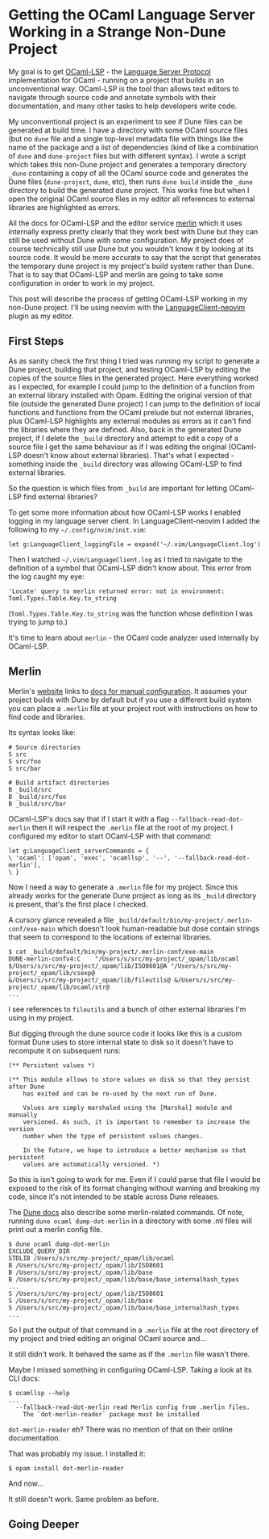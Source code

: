 # Getting the OCaml Language Server Working in a Strange Non-Dune Project

My goal is to get [OCaml-LSP](https://github.com/ocaml/ocaml-lsp) - the
[Language Server Protocol](https://microsoft.github.io/language-server-protocol/)
implementation for OCaml - running on a project that builds in an unconventional way.
OCaml-LSP is the tool than allows text editors to navigate through source code
and annotate symbols with their documentation, and many other tasks to help
developers write code.

My unconventional project is an experiment to see if Dune files can be generated
at build time. I have a directory with some OCaml source files (but no `dune`
file and a single top-level metadata file with things like the name of the
package and a list of dependencies (kind of like a combination of `dune` and
`dune-project` files but with different syntax). I wrote a script which takes
this non-Dune project and generates a temporary directory `_dune` containing a
copy of all the OCaml source code and generates the Dune files (`dune-project`,
`dune`, etc), then runs `dune build` inside the `_dune` directory to build the
generated dune project. This works fine but when I open the original OCaml
source files in my editor all references to external libraries are highlighted
as errors.

All the docs for OCaml-LSP and the editor service
[merlin](https://ocaml.github.io/merlin/) which it uses internally express
pretty clearly that they work best with Dune but they can still be used without
Dune with some configuration. My project does of course technically still use
Dune but you wouldn't know it by looking at its source code. It would be more
accurate to say that the script that generates the temporary dune project is my
project's build system rather than Dune. That is to say that OCaml-LSP and
merlin are going to take some configuration in order to work in my project.

This post will describe the process of getting OCaml-LSP working in my non-Dune
project. I'll be using neovim with the
[LanguageClient-neovim](https://github.com/autozimu/LanguageClient-neovim)
plugin as my editor.

## First Steps

As as sanity check the first thing I tried was running my script to generate a
Dune project, building that project, and testing OCaml-LSP by editing the copies
of the source files in the generated project. Here everything worked as I
expected, for example I could jump to the definition of a function from an
external library installed with Opam. Editing the original version of that file
(outside the generated Dune project) I can jump to the definition of local
functions and functions from the OCaml prelude but not external libraries, plus
OCaml-LSP highlights any external modules as errors as it can't find the
libraries where they are defined. Also, back in the generated Dune project, if I
delete the `_build` directory and attempt to edit a copy of a source file I get
the same behaviour as if I was editing the original (OCaml-LSP doesn't know
about external libraries). That's what I expected - something inside the
`_build` directory was allowing OCaml-LSP to find external libraries.

So the question is which files from `_build` are important for letting OCaml-LSP
find external libraries?

To get some more information about how OCaml-LSP works I enabled logging in my
language server client. In LanguageClient-neovim I added the following to my
`~/.config/nvim/init.vim`:
```vim
let g:LanguageClient_loggingFile = expand('~/.vim/LanguageClient.log')
```

Then I watched `~/.vim/LanguageClient.log` as I tried to navigate to the definition of a symbol
that OCaml-LSP didn't know about. This error from the log caught my eye:
```
'Locate' query to merlin returned error: not in environment: Toml.Types.Table.Key.to_string
```
(`Toml.Types.Table.Key.to_string` was the function whose definition I was trying
to jump to.)

It's time to learn about `merlin` - the OCaml code analyzer used internally by
OCaml-LSP.

## Merlin

Merlin's [website](https://ocaml.github.io/merlin/) links to [docs for manual
configuration](https://github.com/ocaml/merlin/wiki/Project-configuration). It
assumes your project builds with Dune by default but if you use a different
build system  you can place a `.merlin` file at your project root with
instructions on how to find code and libraries.

Its syntax looks like:
```
# Source directories
S src
S src/foo
S src/bar

# Build artifact directories
B _build/src
B _build/src/foo
B _build/src/bar
```

OCaml-LSP's docs say that if I start it with a flag `--fallback-read-dot-merlin`
then it will respect the `.merlin` file at the root of my project. I configured
my editor to start OCaml-LSP with that command:
```vim
let g:LanguageClient_serverCommands = {
\ 'ocaml': ['opam', 'exec', 'ocamllsp', '--', '--fallback-read-dot-merlin'],
\ }
```

Now I need a way to generate a `.merlin` file for my project. Since this already
works for the generate Dune project as long as its `_build` directory is
present, that's the first place I checked.

A cursory glance revealed a file
`_build/default/bin/my-project/.merlin-conf/exe-main` which doesn't look
human-readable but dose contain strings that seem to correspond to the locations
of external libraries.

```
$ cat _build/default/bin/my-project/.merlin-conf/exe-main
DUNE-merlin-confv4:C    "/Users/s/src/my-project/_opam/lib/ocaml
$/Users/s/src/my-project/_opam/lib/ISO8601@A "/Users/s/src/my-project/_opam/lib/csexp@
&/Users/s/src/my-project/_opam/lib/fileutils@ &/Users/s/src/my-project/_opam/lib/ocaml/str@
...
```

I see references to `fileutils` and a bunch of other external libraries
I'm using in my project.

But digging through the dune source code it looks like this is a custom format
Dune uses to store internal state to disk so it doesn't have to recompute it on
subsequent runs:
```
(** Persistent values *)

(** This module allows to store values on disk so that they persist after Dune
    has exited and can be re-used by the next run of Dune.

    Values are simply marshaled using the [Marshal] module and manually
    versioned. As such, it is important to remember to increase the version
    number when the type of persistent values changes.

    In the future, we hope to introduce a better mechanism so that persistent
    values are automatically versioned. *)

```

So this is isn't going to work for me. Even if I could parse that file I would
be exposed to the risk of its format changing without warning and breaking my
code, since it's not intended to be stable across Dune releases.

The [Dune
docs](https://dune.readthedocs.io/en/stable/usage.html#querying-merlin-configuration)
also describe some merlin-related commands. Of note, running `dune ocaml dump-dot-merlin`
in a directory with some .ml files will print out a merlin config file.

```
$ dune ocaml dump-dot-merlin
EXCLUDE_QUERY_DIR
STDLIB /Users/s/src/my-project/_opam/lib/ocaml
B /Users/s/src/my-project/_opam/lib/ISO8601
B /Users/s/src/my-project/_opam/lib/base
B /Users/s/src/my-project/_opam/lib/base/base_internalhash_types
...
S /Users/s/src/my-project/_opam/lib/ISO8601
S /Users/s/src/my-project/_opam/lib/base
S /Users/s/src/my-project/_opam/lib/base/base_internalhash_types
...
```

So I put the output of that command in a `.merlin` file at the root directory of
my project and tried editing an original OCaml source and...

It still didn't work. It behaved the same as if the `.merlin` file wasn't
there.

Maybe I missed something in configuring OCaml-LSP. Taking a look at its CLI
docs:
```
$ ocamllsp --help
...
  --fallback-read-dot-merlin read Merlin config from .merlin files.
    The `dot-merlin-reader` package must be installed
```

`dot-merlin-reader` eh? There was no mention of that on their online
documentation.

That was probably my issue. I installed it:
```
$ opam install dot-merlin-reader
```

And now...

It still doesn't work. Same problem as before.

## Going Deeper


